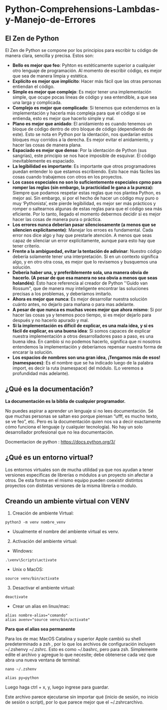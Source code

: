 # Python-Comprehensions-Lambdas-y-Manejo-de-Errores

## El Zen de Python

El Zen de Python se compone por los principios para escribir tu código de manera clara, sencilla y precisa. Estos son:

- **Bello es mejor que feo**:
  Pyhton es estéticamente superior a cualquier otro lenguaje de programación. Al momento de escribir código, es mejor que sea de manera limpia y estética.
- **Explícito es mejor que implícito**:
  Hacer más fácil que las otras personas entiendan el código.
- **Simple es mejor que complejo**:
  Es mejor tener una implementación simple, que ocupe pocas lineas de código y sea entendible, a que sea una larga y complicada.
- **Complejo es mejor que complicado**:
  Si tenemos que extendernos en la implementación y hacerla más compleja para que el código si se entienda, esto es mejor que hacerlo simple y mal.
- **Plano es mejor que anidado**:
  El anidamiento es cuando tenemos un bloque de código dentro de otro bloque de código (dependiendo de este). Esto se nota en Python por la identación, nos quedarían estos bloques muy corridos a la derecha.
  Es mejor evitar el anidamiento, y hacer las cosas de manera plana.
- **Espaciado es mejor que denso**:
  Por la identación de Python (sus sangrías), este principio se nos hace imposible de esquivar. El código inevitablemente es espaciado.
- **La legibilidad es importante**:
  Es importante que otros programadores puedan entender lo que estamos escribiendo. Esto hace más fáciles las cosas cuando trabajemos con otros en los proyectos.
- **Los casos especiales no son lo suficientemente especiales cpmo para romper las reglas (sin embargo, la practicidad le gana a la pureza):**
  Siempre que podamos respetar estas reglas que nos plantea Python, es mejor así. Sin embargo, si por el hecho de hacer un código muy puro o muy ‘Pythonista’, este pierde legibilidad, es mejor ser más prácticos y romper o saltearnos algunas de estas reglas para que el código sea más eficiente. Por lo tanto, llegado el momento debermos decidir si es mejor hacer las cosas de manera pura o práctica.
- **Los errores nunca deberían pasar silenciosamente (a menos que se silencien explícitamente)**:
  Manejar los erroes es fundamental. Cada error nos dice algo y hay que prestarle atención. A menos que seas capaz de silenciar un error explícitamente, aunque para esto hay que tener criterio.
- **Frente a la ambiguedad, evitar la tentación de adivinar**:
  Nuestro código debería solamente tener una interpretación. Si en un contexto significa algo, y en otro otra cosa, es mejor que lo revisemos y busquemos una solución.
- **Debería haber una, y preferiblemente sola, una manera obvia de hacerlo. (A pesar de que esa manera no sea obvia a menos que seas holandés)**:
  Esto hace referencia al creador de Python ''Guido van Rossum", que de manera muy inteligente encontrar las soluciones precisas a los problemas, y deberíamos imitarlo.
- **Ahora es mejor que nunca**:
  Es mejor desarrollar nuestra solución cuánto antes, no dejarlo para mañana o para mas adelante.
- **A pesar de que nunca es muchas veces mejor que ahora mismo**:
  Si por hacer las cosas ya y tenemos poco tiempo, si es mejor dejarlo para después y no hacerlo apurado y mal.
- **Si la implementación es díficil de explicar, es una mala idea, y si es fácil de explicar, es una buena idea**:
  Si somos capaces de explicar nuestra implementación a otros desarrolladores paso a paso, es una buena idea. En cambio si no podemos hacerlo, significa que ni nosotros entendemos la implementación y deberíamos repensar nuestra forma de encarar la solución.
- **Los espacios de nombres son una gran idea, ¡Tengamos más de esos! (namespaces)**:
  Es el nombre que se ha indicado luego de la palabra import, es decir la ruta (namespace) del módulo. (Lo veremos a profundidad más adelante).

## ¿Qué es la documentación?

**La documentación es la biblia de cualquier programador.**

No puedes aspirar a aprender un lenguaje si no lees documentación. Sé que muchas personas se saltan eso porque piensan “ufff, es mucho texto, se ve feo”, etc. Pero es la documentación quien nos va a decir exactamente cómo funciona el lenguaje (y cualquier tecnología). No hay un solo desarrollador profesional que no lea documentación.

Docmentacion de python : https://docs.python.org/3/

## ¿Qué es un entorno virtual?

Los entornos virtuales son de mucha utilidad ya que nos ayudan a tener versiones especificas de librerías o módulos a un proyecto sin afectar a otros. De esta forma en el mismo equipo pueden coexistir distintos proyectos con distintas versiones de la misma librería o modulo.

## Creando un ambiente virtual con VENV

1. Creación de ambiente Virtual:

```
python3 -m venv nombre_venv

```

- Usualmente el nombre del ambiente virtual es venv.

2. Activación del ambiente virtual:

- Windows:

```
.\venv\Scripts\activate
```

- Unix o MacOS:

```
source venv/bin/activate
```

3. Desactivar el ambiente virtual:

```
deactivate
```

- Crear un alias en linux/mac:

```
alias nombre-alias="comando"
alias avenv="source venv/bin/activate"
```

**Para que el alias sea permanente**

Para los de mac
MacOS Catalina y superior
Apple cambió su shell predeterminado a zsh , por lo que los archivos de configuración incluyen ~/.zshenvy ~/.zshrc. Esto es como ~/.bashrc, pero para zsh. Simplemente edite el archivo y agregue lo que necesite; debe obtenerse cada vez que abra una nueva ventana de terminal:

```
nano ~/.zshenv
```

```
alias py=python
```
Luego haga ctrl + x, y, luego ingrese para guardar.

Este archivo parece ejecutarse sin importar qué (inicio de sesión, no inicio de sesión o script), por lo que parece mejor que el ~/.zshrcarchivo.

